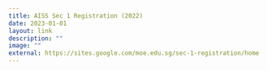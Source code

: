 ```yaml
---
title: AISS Sec 1 Registration (2022)
date: 2023-01-01
layout: link
description: ""
image: ""
external: https://sites.google.com/moe.edu.sg/sec-1-registration/home
---
```

